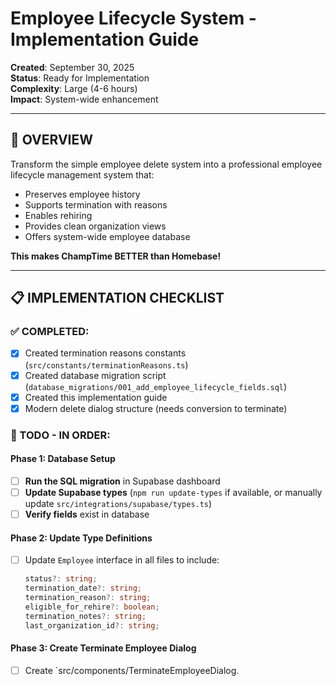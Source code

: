 # Employee Lifecycle System - Implementation Guide

**Created**: September 30, 2025  
**Status**: Ready for Implementation  
**Complexity**: Large (4-6 hours)  
**Impact**: System-wide enhancement

---

## 🎯 OVERVIEW

Transform the simple employee delete system into a professional employee lifecycle management system that:
- Preserves employee history
- Supports termination with reasons  
- Enables rehiring
- Provides clean organization views
- Offers system-wide employee database

**This makes ChampTime BETTER than Homebase!**

---

## 📋 IMPLEMENTATION CHECKLIST

### ✅ COMPLETED:
- [x] Created termination reasons constants (`src/constants/terminationReasons.ts`)
- [x] Created database migration script (`database_migrations/001_add_employee_lifecycle_fields.sql`)
- [x] Created this implementation guide
- [x] Modern delete dialog structure (needs conversion to terminate)

### 🔄 TODO - IN ORDER:

#### Phase 1: Database Setup
- [ ] **Run the SQL migration** in Supabase dashboard
- [ ] **Update Supabase types** (`npm run update-types` if available, or manually update `src/integrations/supabase/types.ts`)
- [ ] **Verify fields** exist in database

#### Phase 2: Update Type Definitions
- [ ] Update `Employee` interface in all files to include:
  ```typescript
  status?: string;
  termination_date?: string;
  termination_reason?: string;
  eligible_for_rehire?: boolean;
  termination_notes?: string;
  last_organization_id?: string;
  ```

#### Phase 3: Create Terminate Employee Dialog
- [ ] Create `src/components/TerminateEmployeeDialog.
